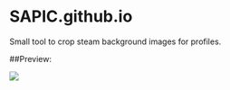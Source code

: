 SAPIC.github.io
===============
Small tool to crop steam background images for profiles.

##Preview:

![](http://i.oddball.tf/vdfge.png?raw=true)